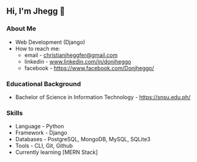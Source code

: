 ## Hi, I'm Jhegg 👋


### About Me
* Web Development (Django)
* How to reach me: 
    * email - christianjheggfer@gmail.com
    * linkedin - www.linkedin.com/in/donjheggo
    * facebook - https://www.facebook.com/Donjheggo/

### Educational Background
* Bachelor of Science in Information Technology - https://snsu.edu.ph/

### Skills
* Language - Python
* Framework - Django
* Databases - PostgreSQL, MongoDB, MySQL, SQLite3
* Tools - CLI, Git, Github
* Currently learning [MERN Stack]

